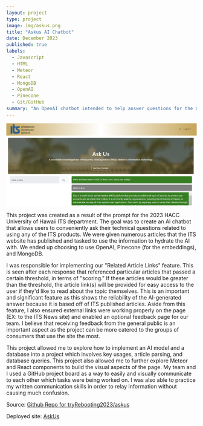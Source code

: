 ```yaml
---
layout: project
type: project
image: img/askus.png
title: "Askus AI Chatbot"
date: December 2023
published: true
labels:
  - Javascript
  - HTML
  - Meteor
  - React
  - MongoDB
  - OpenAI
  - Pinecone
  - Git/GitHub
summary: "An OpenAI chatbot intended to help answer questions for the University of Hawaii Information Technology Services (ITS) department."
---
```


<img class="img-fluid" src="../img/askus.png">

This project was created as a result of the prompt for the 2023 HACC University of Hawaii ITS department. The goal was to create an AI chatbot that allows users to conveniently ask their technical questions related to using any of the ITS products. We were given numerous articles that the ITS website has published and tasked to use the information to hydrate the AI with. We ended up choosing to use OpenAI, Pinecone (for the embeddings), and MongoDB. 

I was responsible for implementing our "Related Article Links" feature. This is seen after each response that referenced particular articles that passed a certain threshold, in terms of "scoring." If these articles would be greater than the threshold, the article link(s) will be provided for easy access to the user if they'd like to read about the topic themselves. This is an important and significant feature as this shows the reliability of the AI-generated answer because it is based off of ITS published articles. Aside from this feature, I also ensured external links were working properly on the page (EX: to the ITS News site) and enabled an optional feedback page for our team. I believe that receiving feedback from the general public is an important aspect as the project can be more catered to the groups of consumers that use the site the most.

This project allowed me to explore how to implement an AI model and a database into a project which involves key usages, article parsing, and database queries. This project also allowed me to further explore Meteor and React components to build the visual aspects of the page. My team and I used a GitHub project board as a way to easily and visually communicate to each other which tasks were being worked on. I was also able to practice my written communication skills in order to relay information without causing much confusion.

Source: <a href="https://github.com/tryRebooting2023/askus"><i class="large github icon"></i>Github Repo for tryRebooting2023/askus</a>

Deployed site: <a href="https://askusits.site/">AskUs</a>
